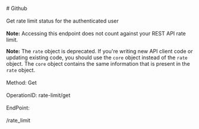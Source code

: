 <br>#     Github</br>
<br>Get rate limit status for the authenticated user</br>
<br>**Note:** Accessing this endpoint does not count against your REST API rate limit.

**Note:** The `rate` object is deprecated. If you're writing new API client code or updating existing code, you should use the `core` object instead of the `rate` object. The `core` object contains the same information that is present in the `rate` object.</br>
<br>Method: Get</br>
<br>OperationID: rate-limit/get</br>
<br>EndPoint:</br>
<br>/rate_limit</br>
